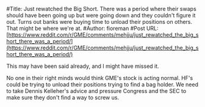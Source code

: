 #Title: Just rewatched the Big Short. There was a period where their swaps should have been going up but were going down and they couldn't figure it out. Turns out banks were buying time to unload their positions on others. That might be where we're at.
#Author: fioreman
#Post URL: [https://www.reddit.com/r/GME/comments/mehjju/just_rewatched_the_big_short_there_was_a_period/](https://www.reddit.com/r/GME/comments/mehjju/just_rewatched_the_big_short_there_was_a_period/)


This may have been said already, and I might have missed it.

No one in their right minds would think GME's stock is acting normal. HF's could be trying to unload their positions trying to find a bag holder. We need to take Dennis Kelleher's advice and pressure Congress and the SEC to make sure they don't find a way to screw us.